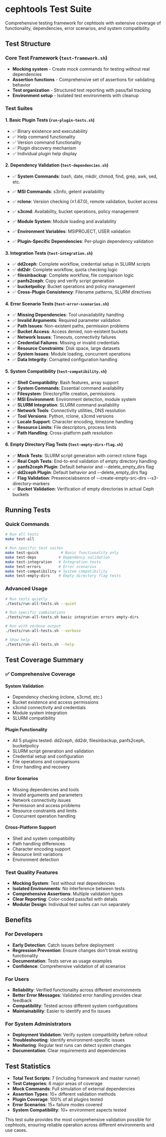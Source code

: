 # cephtools Test Suite

Comprehensive testing framework for cephtools with extensive coverage of functionality, dependencies, error scenarios, and system compatibility.

## Test Structure

### Core Test Framework (`test-framework.sh`)
- **Mocking system** - Create mock commands for testing without real dependencies
- **Assertion functions** - Comprehensive set of assertions for validating behavior
- **Test organization** - Structured test reporting with pass/fail tracking
- **Environment setup** - Isolated test environments with cleanup

### Test Suites

#### 1. Basic Plugin Tests (`run-plugin-tests.sh`)
- ✅ Binary existence and executability
- ✅ Help command functionality
- ✅ Version command functionality  
- ✅ Plugin discovery mechanism
- ✅ Individual plugin help display

#### 2. Dependency Validation (`test-dependencies.sh`)
- ✅ **System Commands**: bash, date, mkdir, chmod, find, grep, awk, sed, etc.
- ✅ **MSI Commands**: s3info, getent availability
- ✅ **rclone**: Version checking (≥1.67.0), remote validation, bucket access
- ✅ **s3cmd**: Availability, bucket operations, policy management

- ✅ **Module System**: Module loading and availability
- ✅ **Environment Variables**: MSIPROJECT, USER validation
- ✅ **Plugin-Specific Dependencies**: Per-plugin dependency validation

#### 3. Integration Tests (`test-integration.sh`)
- ✅ **dd2ceph**: Complete workflow, credential setup in SLURM scripts
- ✅ **dd2dr**: Complete workflow, quota checking logic  
- ✅ **filesinbackup**: Complete workflow, file comparison logic
- ✅ **panfs2ceph**: Copy and verify script generation
- ✅ **bucketpolicy**: Bucket operations and policy management
- ✅ **Cross-Plugin Consistency**: Filename patterns, SLURM directives

#### 4. Error Scenario Tests (`test-error-scenarios.sh`)
- ✅ **Missing Dependencies**: Tool unavailability handling
- ✅ **Invalid Arguments**: Required parameter validation
- ✅ **Path Issues**: Non-existent paths, permission problems
- ✅ **Bucket Access**: Access denied, non-existent buckets
- ✅ **Network Issues**: Timeouts, connectivity failures
- ✅ **Credential Failures**: Missing or invalid credentials
- ✅ **Resource Constraints**: Disk space, large datasets
- ✅ **System Issues**: Module loading, concurrent operations
- ✅ **Data Integrity**: Corrupted configuration handling

#### 5. System Compatibility (`test-compatibility.sh`) 
- ✅ **Shell Compatibility**: Bash features, array support
- ✅ **System Commands**: Essential command availability
- ✅ **Filesystem**: Directory/file creation, permissions
- ✅ **MSI Environment**: Environment detection, module system
- ✅ **SLURM Integration**: SLURM command availability
- ✅ **Network Tools**: Connectivity utilities, DNS resolution
- ✅ **Tool Versions**: Python, rclone, s3cmd versions
- ✅ **Locale Support**: Character encoding, timezone handling
- ✅ **Resource Limits**: File descriptors, process limits
- ✅ **Path Handling**: Cross-platform path resolution

#### 6. Empty Directory Flag Tests (`test-empty-dirs-flag.sh`)
- ✅ **Mock Tests**: SLURM script generation with correct rclone flags
- ✅ **Real Ceph Tests**: End-to-end validation of empty directory handling
- ✅ **panfs2ceph Plugin**: Default behavior and --delete_empty_dirs flag
- ✅ **dd2ceph Plugin**: Default behavior and --delete_empty_dirs flag
- ✅ **Flag Validation**: Presence/absence of --create-empty-src-dirs --s3-directory-markers
- ✅ **Bucket Validation**: Verification of empty directories in actual Ceph buckets

## Running Tests

### Quick Commands
```bash
# Run all tests
make test-all

# Run specific test suites
make test-quick          # Basic functionality only
make test-deps          # Dependency validation
make test-integration   # Integration tests  
make test-errors        # Error scenarios
make test-compatibility # System compatibility
make test-empty-dirs    # Empty directory flag tests
```

### Advanced Usage
```bash
# Run tests quietly
./tests/run-all-tests.sh --quiet

# Run specific combinations
./tests/run-all-tests.sh basic integration errors empty-dirs

# Run with verbose output
./tests/run-all-tests.sh --verbose

# Show help
./tests/run-all-tests.sh --help
```

## Test Coverage Summary

### ✅ **Comprehensive Coverage**

#### **System Validation**
- Dependency checking (rclone, s3cmd, etc.)
- Bucket existence and access permissions
- s3cmd connectivity and credentials
- Module system integration
- SLURM compatibility

#### **Plugin Functionality**  
- All 5 plugins tested: dd2ceph, dd2dr, filesinbackup, panfs2ceph, bucketpolicy
- SLURM script generation and validation
- Credential setup and configuration
- File operations and comparisons
- Error handling and recovery

#### **Error Scenarios**
- Missing dependencies and tools
- Invalid arguments and parameters
- Network connectivity issues  
- Permission and access problems
- Resource constraints and limits
- Concurrent operation handling

#### **Cross-Platform Support**
- Shell and system compatibility
- Path handling differences
- Character encoding support
- Resource limit variations
- Environment detection

### **Test Quality Features**
- **Mocking System**: Test without real dependencies
- **Isolated Environments**: No interference between tests  
- **Comprehensive Assertions**: Multiple validation types
- **Clear Reporting**: Color-coded pass/fail with details
- **Modular Design**: Individual test suites can run separately

## Benefits

### **For Developers**
- **Early Detection**: Catch issues before deployment
- **Regression Prevention**: Ensure changes don't break existing functionality
- **Documentation**: Tests serve as usage examples
- **Confidence**: Comprehensive validation of all scenarios

### **For Users**
- **Reliability**: Verified functionality across different environments
- **Better Error Messages**: Validated error handling provides clear feedback
- **Compatibility**: Tested across different system configurations
- **Maintainability**: Easier to identify and fix issues

### **For System Administrators**
- **Deployment Validation**: Verify system compatibility before rollout
- **Troubleshooting**: Identify environment-specific issues
- **Monitoring**: Regular test runs can detect system changes
- **Documentation**: Clear requirements and dependencies

## Test Statistics

- **Total Test Scripts**: 7 (including framework and master runner)
- **Test Categories**: 6 major areas of coverage
- **Mock Commands**: Full simulation of external dependencies  
- **Assertion Types**: 10+ different validation methods
- **Plugin Coverage**: 100% of all plugins tested
- **Error Scenarios**: 15+ failure modes covered
- **System Compatibility**: 10+ environment aspects tested

This test suite provides the most comprehensive validation possible for cephtools, ensuring reliable operation across different environments and use cases.